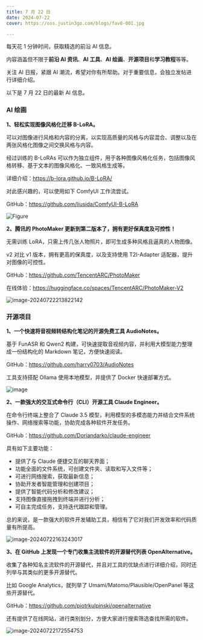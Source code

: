 ```yaml
---
title: 7 月 22 日
date: 2024-07-22
cover: https://oss.justin3go.com/blogs/fav0-001.jpg

---
```


每天花 1 分钟时间，获取精选的前沿 AI 信息。

内容涵盖但不限于**前沿 AI 资讯**、**AI 工具**、**AI 绘画**、**开源项目**和**学习教程**等等。

关注 AI 日报，紧跟 AI 潮流，希望对你有所帮助。对于重要信息，会独立发帖进行详细介绍。

以下是 7 月 22 日的最新 AI 信息。

### AI 绘画

**1、轻松实现图像风格化迁移 B-LoRA。**

可以对图像进行风格和内容的分离，以实现高质量的风格与内容混合、调整以及在两张风格化图像之间交换风格与内容。

经过训练的 B-LoRAs 可以作为独立组件，用于各种图像风格化任务，包括图像风格转移、基于文本的图像风格化、一致风格生成等。

详细介绍：https://b-lora.github.io/B-LoRA/

对此感兴趣的，可以使用如下 ComfyUI 工作流尝试。

GitHub：https://github.com/liusida/ComfyUI-B-LoRA

![Figure](https://cdn.jsdelivr.net/gh/freelander/oss@master/ai-daily/2024-07-22/68747470733a2f2f622d6c6f72612e6769746875622e696f2f422d4c6f52412f7374617469632f666967757265732f7465617365725f7374796c655f636f6e74656e745f626c6f72612e706e67.png)



**2、腾讯的 PhotoMaker 更新到第二版本了，拥有更好保真度及可控性！**

无需训练 LoRA，只需上传几张人物照片，即可生成多种风格且逼真的人物图像。

v2 对比 v1 版本，拥有更高的保真度，以及支持使用 T2I-Adapter 适配器，提升对图像的可控性。

GitHub：https://github.com/TencentARC/PhotoMaker

在线体验：https://huggingface.co/spaces/TencentARC/PhotoMaker-V2

![image-20240722213822142](https://cdn.jsdelivr.net/gh/freelander/oss@master/ai-daily/2024-07-22/image-20240722213822142.png)





### 开源项目

**1、一个快速将音视频转结构化笔记的开源免费工具 AudioNotes。**

基于 FunASR 和 Qwen2 构建，可快速提取音视频内容，并利用大模型能力整理成一份结构化的 Markdown 笔记，方便快速阅读。

GitHub：https://github.com/harry0703/AudioNotes

工具支持搭配 Ollama 使用本地模型，并提供了 Docker 快速部署方式。

![image](https://cdn.jsdelivr.net/gh/freelander/oss@master/ai-daily/2024-07-22/1.jpg)



**2、一款强大的交互式命令行（CLI）开源工具 Claude Engineer。**

在命令行终端上整合了 Claude 3.5 模型，利用模型的多模态能力并结合文件系统操作、网络搜索等功能，协助完成各种软件开发任务。

GitHub：https://github.com/Doriandarko/claude-engineer

具有如下主要功能：

- 提供了与 Claude 便捷交互的聊天界面；
- 功能全面的文件系统，可创建文件夹、读取和写入文件等；
- 可进行网络搜索，获取最新信息；
- 协助开发者智能管理和创建项目；
- 提供了智能代码分析和修改建议；
- 支持图像直接拖拽到终端并进行分析；
- 可自主完成任务，支持迭代跟踪和管理。

总的来说，是一款强大的软件开发辅助工具，相信有了它对我们开发效率和代码质量有所提高。

![image-20240722163243017](https://cdn.jsdelivr.net/gh/freelander/oss@master/ai-daily/2024-07-22/image-20240722163243017.png)



**3、在 GitHub 上发现一个专门收集主流软件的开源替代列表 OpenAlternative。**

收集了各种知名主流软件的开源替代，并且对工具的优缺点进行详细介绍，同时还列举与其类似的更多开源替代。

比如 Google Analytics，就列举了 Umami/Matomo/Plausible/OpenPanel 等这些开源替代。

GitHub：https://github.com/piotrkulpinski/openalternative

还有提供了在线网站，进行类别划分，方便大家进行搜索筛选查找所需的软件。

![image-20240722172554753](https://cdn.jsdelivr.net/gh/freelander/oss@master/ai-daily/2024-07-22/image-20240722172554753.png)
